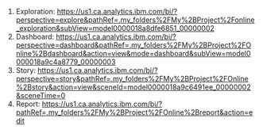 1. Exploration: https://us1.ca.analytics.ibm.com/bi/?perspective=explore&pathRef=.my_folders%2FMy%2BProject%2Fonline_exploration&subView=model0000018a8dfe6851_00000002
2. Dashboard: https://us1.ca.analytics.ibm.com/bi/?perspective=dashboard&pathRef=.my_folders%2FMy%2BProject%2FOnline%2Bdashboard&action=view&mode=dashboard&subView=model0000018a9c4a8779_00000003
3. Story: https://us1.ca.analytics.ibm.com/bi/?perspective=story&pathRef=.my_folders%2FMy%2BProject%2FOnline%2Bstory&action=view&sceneId=model0000018a9c6491ee_00000002&sceneTime=0
4. Report: https://us1.ca.analytics.ibm.com/bi/?pathRef=.my_folders%2FMy%2BProject%2FOnline%2Breport&action=edit
